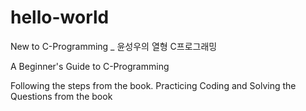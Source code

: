 # hello-world
New to C-Programming _ 윤성우의 열형 C프로그래밍

A Beginner's Guide to C-Programming

Following the steps from the book.
Practicing Coding and Solving the Questions from the book
